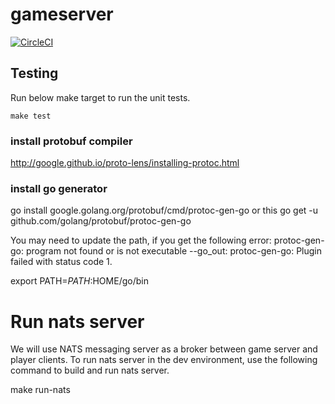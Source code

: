 # gameserver

[![CircleCI](https://circleci.com/gh/New-Voyager/gameserver.svg?style=svg&circle-token=15669e5d94af5df5bde7e4bcbf095dd3b89263bc)](https://app.circleci.com/pipelines/github/New-Voyager/gameserver)

## Testing

Run below make target to run the unit tests.
```
make test
```

### install protobuf compiler
http://google.github.io/proto-lens/installing-protoc.html

### install go generator
go install google.golang.org/protobuf/cmd/protoc-gen-go
or this
go get -u github.com/golang/protobuf/protoc-gen-go

You may need to update the path, if you get the following error:
protoc-gen-go: program not found or is not executable
--go_out: protoc-gen-go: Plugin failed with status code 1.

export PATH=$PATH:$HOME/go/bin


# Run nats server
We will use NATS messaging server as a broker between game server
and player clients. To run nats server in the dev environment, 
use the following command to build and run nats server.

make run-nats

